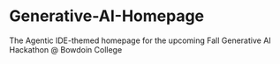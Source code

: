 # Generative-AI-Homepage
The Agentic IDE-themed homepage for the upcoming Fall Generative AI Hackathon @ Bowdoin College
